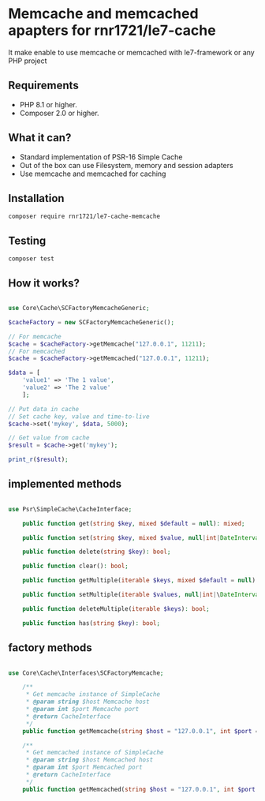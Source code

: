 # Memcache and memcached apapters for rnr1721/le7-cache

It make enable to use memcache or memcached with le7-framework or any PHP project

## Requirements

- PHP 8.1 or higher.
- Composer 2.0 or higher.

## What it can?

- Standard implementation of PSR-16 Simple Cache
- Out of the box can use Filesystem, memory and session adapters
- Use memcache and memcached for caching

## Installation

```shell
composer require rnr1721/le7-cache-memcache
```

## Testing

```shell
composer test
```

## How it works?

```php

use Core\Cache\SCFactoryMemcacheGeneric;

$cacheFactory = new SCFactoryMemcacheGeneric();

// For memcache
$cache = $cacheFactory->getMemcache("127.0.0.1", 11211);
// For memcached
$cache = $cacheFactory->getMemcached("127.0.0.1", 11211);

$data = [
    'value1' => 'The 1 value',
    'value2' => 'The 2 value'
    ];

// Put data in cache
// Set cache key, value and time-to-live
$cache->set('mykey', $data, 5000);

// Get value from cache
$result = $cache->get('mykey');

print_r($result);

```

## implemented methods

```php

use Psr\SimpleCache\CacheInterface;

    public function get(string $key, mixed $default = null): mixed;

    public function set(string $key, mixed $value, null|int|DateInterval $ttl = null): bool;

    public function delete(string $key): bool;

    public function clear(): bool;

    public function getMultiple(iterable $keys, mixed $default = null): iterable;

    public function setMultiple(iterable $values, null|int|\DateInterval $ttl = null): bool;

    public function deleteMultiple(iterable $keys): bool;

    public function has(string $key): bool;

```

## factory methods

```php

use Core\Cache\Interfaces\SCFactoryMemcache;

    /**
     * Get memcache instance of SimpleCache
     * @param string $host Memcache host
     * @param int $port Memcache port
     * @return CacheInterface
     */
    public function getMemcache(string $host = "127.0.0.1", int $port = 11211): CacheInterface;

    /**
     * Get memcached instance of SimpleCache
     * @param string $host Memcached host
     * @param int $port Memcached port
     * @return CacheInterface
     */
    public function getMemcached(string $host = "127.0.0.1", int $port = 11211): CacheInterface;

```
